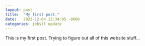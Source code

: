 ```yaml
---
layout: post
title:  "My first post."
date:   2022-12-04 12:34:05 -0600
categories: jekyll update
---
```

This is my first post. Trying to figure out all of this website stuff...
